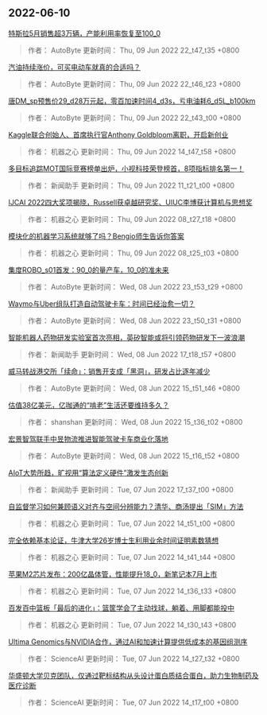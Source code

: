 
## 2022-06-10

 [特斯拉5月销售超3万辆，产能利用率恢复至100_0](https://www.jiqizhixin.com/articles/2022-06-09-11)

> 作者： AutoByte  更新时间： Thu, 09 Jun 2022 22_t47_t35 +0800

 [汽油持续涨价，可买电动车就真的合适吗？](https://www.jiqizhixin.com/articles/2022-06-09-10)

> 作者： AutoByte  更新时间： Thu, 09 Jun 2022 22_t46_t23 +0800

 [唐DM_sp预售价29_d28万元起，零百加速时间4_d3s，亏电油耗6_d5L_b100km](https://www.jiqizhixin.com/articles/2022-06-09-9)

> 作者： AutoByte  更新时间： Thu, 09 Jun 2022 22_t43_t00 +0800

 [Kaggle联合创始人、首席执行官Anthony Goldbloom离职，开启新创业](https://www.jiqizhixin.com/articles/2022-06-09-8)

> 作者： 机器之心  更新时间： Thu, 09 Jun 2022 14_t47_t58 +0800

 [多目标追踪MOT国际竞赛榜单出炉，小视科技荣登榜首，8项指标排名第一！](https://www.jiqizhixin.com/articles/2022-06-09-3)

> 作者： 新闻助手  更新时间： Thu, 09 Jun 2022 11_t21_t00 +0800

 [IJCAI 2022四大奖项揭晓，Russell获卓越研究奖、UIUC李博获计算机与思想奖](https://www.jiqizhixin.com/articles/2022-06-09-2)

> 作者： 机器之心  更新时间： Thu, 09 Jun 2022 08_t27_t18 +0800

 [模块化的机器学习系统就够了吗？Bengio师生告诉你答案](https://www.jiqizhixin.com/articles/2022-06-09)

> 作者： 机器之心  更新时间： Thu, 09 Jun 2022 08_t25_t03 +0800

 [集度ROBO_s01首发：90_0的量产车，10_0的准未来](https://www.jiqizhixin.com/articles/2022-06-08-7)

> 作者： AutoByte  更新时间： Wed, 08 Jun 2022 23_t53_t29 +0800

 [Waymo与Uber组队打造自动驾驶卡车：时间已经治愈一切？](https://www.jiqizhixin.com/articles/2022-06-08-6)

> 作者： AutoByte  更新时间： Wed, 08 Jun 2022 23_t50_t31 +0800

 [智能机器人药物研发实验室首次亮相，英矽智能或将引领药物研发下一波浪潮](https://www.jiqizhixin.com/articles/2022-06-08-5)

> 作者： 新闻助手  更新时间： Wed, 08 Jun 2022 17_t18_t57 +0800

 [威马转战港交所「续命」：销售开支成「黑洞」，研发占比逐年减少](https://www.jiqizhixin.com/articles/2022-06-08-4)

> 作者： AutoByte  更新时间： Wed, 08 Jun 2022 15_t51_t46 +0800

 [估值38亿美元，亿咖通的“啃老”生活还要维持多久？](https://www.jiqizhixin.com/articles/2022-06-08-3)

> 作者： shanshan  更新时间： Wed, 08 Jun 2022 15_t36_t02 +0800

 [宏景智驾联手中昱物流推进智能驾驶卡车商业化落地](https://www.jiqizhixin.com/articles/2022-06-08-2)

> 作者： AutoByte  更新时间： Wed, 08 Jun 2022 15_t16_t52 +0800

 [AIoT大势所趋，旷视用“算法定义硬件”激发生态创新](https://www.jiqizhixin.com/articles/2022-06-07-9)

> 作者： 新闻助手  更新时间： Tue, 07 Jun 2022 17_t37_t00 +0800

 [自监督学习如何兼顾语义对齐与空间分辨能力？清华、商汤提出「SIM」方法](https://www.jiqizhixin.com/articles/2022-06-07-8)

> 作者： 机器之心  更新时间： Tue, 07 Jun 2022 14_t51_t00 +0800

 [完全依赖基本论证，牛津大学26岁博士生利用业余时间证明素数猜想](https://www.jiqizhixin.com/articles/2022-06-07-7)

> 作者： 机器之心  更新时间： Tue, 07 Jun 2022 14_t41_t44 +0800

 [苹果M2芯片发布：200亿晶体管，性能提升18_0，新笔记本7月上市](https://www.jiqizhixin.com/articles/2022-06-07-6)

> 作者： 机器之心  更新时间： Tue, 07 Jun 2022 14_t36_t33 +0800

 [百发百中篮板「最后的进化」：篮筐学会了主动找球，躺着、用脚都能投中](https://www.jiqizhixin.com/articles/2022-06-07-5)

> 作者： 机器之心  更新时间： Tue, 07 Jun 2022 14_t30_t43 +0800

 [Ultima Genomics与NVIDIA合作，通过AI和加速计算提供低成本的基因组测序](https://www.jiqizhixin.com/articles/2022-06-07-4)

> 作者： ScienceAI  更新时间： Tue, 07 Jun 2022 14_t27_t32 +0800

 [华盛顿大学贝克团队，仅通过靶标结构从头设计蛋白质结合蛋白，助力生物制药及医疗诊断](https://www.jiqizhixin.com/articles/2022-06-07-3)

> 作者： ScienceAI  更新时间： Tue, 07 Jun 2022 14_t17_t00 +0800

